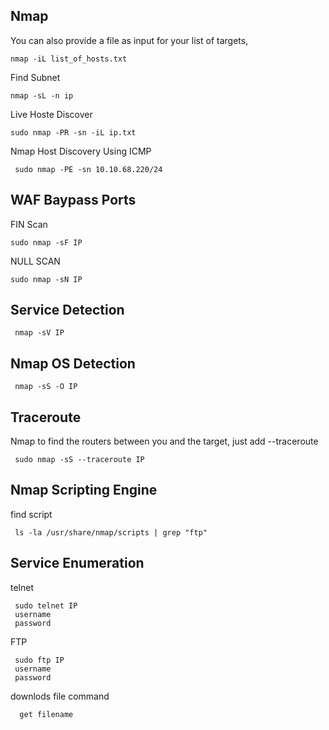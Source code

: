 ## Nmap
You can also provide a file as input for your list of targets,
  
    nmap -iL list_of_hosts.txt

Find Subnet

    nmap -sL -n ip
    
 Live Hoste Discover
 
    sudo nmap -PR -sn -iL ip.txt

 Nmap Host Discovery Using ICMP 
 
     sudo nmap -PE -sn 10.10.68.220/24


  ## WAF Baypass Ports
  
   FIN Scan
   
    sudo nmap -sF IP
        
        
   NULL SCAN 
    
    sudo nmap -sN IP
         
 ## Service Detection 
      
     nmap -sV IP   
        
 ## Nmap OS Detection
 
     nmap -sS -O IP
     
 ## Traceroute
  Nmap to find the routers between you and the target, just add --traceroute
  
     sudo nmap -sS --traceroute IP
      
 ## Nmap Scripting Engine
 find script 
 
     ls -la /usr/share/nmap/scripts | grep "ftp"

## Service Enumeration 

 telnet 
  
     sudo telnet IP
     username 
     password
     
     
  FTP
  
     sudo ftp IP
     username 
     password
     
  downlods file command 
  
      get filename
      
  
      
      
      
      
      
    
     
      
      
      
       
        
        
